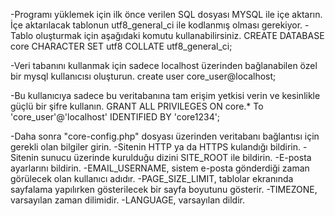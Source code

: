 -Programı yüklemek için ilk önce verilen SQL dosyası MYSQL ile içe aktarın. İçe aktarılacak tablonun utf8_general_ci ile kodlanmış olması gerekiyor. 
-Tablo oluşturmak için aşağıdaki komutu kullanabilirsiniz.
 CREATE DATABASE core CHARACTER SET utf8 COLLATE utf8_general_ci;

-Veri tabanını kullanmak için sadece localhost üzerinden bağlanabilen özel bir mysql kullanıcısı oluşturun.
 create user core_user@localhost;

-Bu kullanıcıya sadece bu veritabanına tam erişim yetkisi verin ve kesinlikle güçlü bir şifre kullanın.
 GRANT ALL PRIVILEGES ON core.* To 'core_user'@'localhost' IDENTIFIED BY 'core1234';

-Daha sonra "core-config.php" dosyası üzerinden veritabanı bağlantısı için gerekli olan bilgiler girin.
-Sitenin HTTP ya da HTTPS kulandığı bildirin.
-Sitenin sunucu üzerinde kurulduğu dizini SITE_ROOT ile bildirin.
-E-posta ayarlarını bildirin.
-EMAIL_USERNAME, sistem e-posta gönderdiği zaman görülecek olan kullanıcı adıdır.
-PAGE_SIZE_LIMIT, tablolar ekranında sayfalama yapılırken gösterilecek bir sayfa boyutunu gösterir.
-TIMEZONE, varsayılan zaman dilimidir.
-LANGUAGE, varsayılan dildir.
